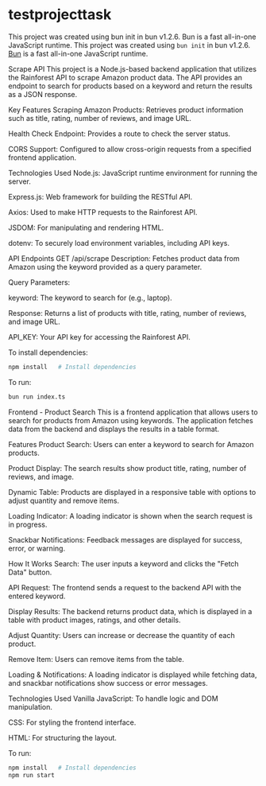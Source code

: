 # testprojecttask

This project was created using bun init in bun v1.2.6. Bun is a fast all-in-one JavaScript runtime.
This project was created using `bun init` in bun v1.2.6. [Bun](https://bun.sh) is a fast all-in-one JavaScript runtime.

Scrape API
This project is a Node.js-based backend application that utilizes the Rainforest API to scrape Amazon product data. The API provides an endpoint to search for products based on a keyword and return the results as a JSON response.

Key Features
Scraping Amazon Products: Retrieves product information such as title, rating, number of reviews, and image URL.

Health Check Endpoint: Provides a route to check the server status.

CORS Support: Configured to allow cross-origin requests from a specified frontend application.

Technologies Used
Node.js: JavaScript runtime environment for running the server.

Express.js: Web framework for building the RESTful API.

Axios: Used to make HTTP requests to the Rainforest API.

JSDOM: For manipulating and rendering HTML.

dotenv: To securely load environment variables, including API keys.

API Endpoints
GET /api/scrape
Description: Fetches product data from Amazon using the keyword provided as a query parameter.

Query Parameters:

keyword: The keyword to search for (e.g., laptop).

Response: Returns a list of products with title, rating, number of reviews, and image URL.

API_KEY: Your API key for accessing the Rainforest API.

To install dependencies:

```bash
npm install   # Install dependencies
```

To run:

```bash
bun run index.ts
```

Frontend - Product Search
This is a frontend application that allows users to search for products from Amazon using keywords. The application fetches data from the backend and displays the results in a table format.

Features
Product Search: Users can enter a keyword to search for Amazon products.

Product Display: The search results show product title, rating, number of reviews, and image.

Dynamic Table: Products are displayed in a responsive table with options to adjust quantity and remove items.

Loading Indicator: A loading indicator is shown when the search request is in progress.

Snackbar Notifications: Feedback messages are displayed for success, error, or warning.

How It Works
Search: The user inputs a keyword and clicks the "Fetch Data" button.

API Request: The frontend sends a request to the backend API with the entered keyword.

Display Results: The backend returns product data, which is displayed in a table with product images, ratings, and other details.

Adjust Quantity: Users can increase or decrease the quantity of each product.

Remove Item: Users can remove items from the table.

Loading & Notifications: A loading indicator is displayed while fetching data, and snackbar notifications show success or error messages.

Technologies Used
Vanilla JavaScript: To handle logic and DOM manipulation.

CSS: For styling the frontend interface.

HTML: For structuring the layout.

To run:

```bash
npm install   # Install dependencies
npm run start
```
